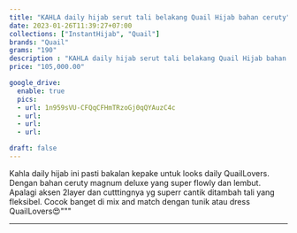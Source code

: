 ```yaml
---
title: "KAHLA daily hijab serut tali belakang Quail Hijab bahan ceruty"
date: 2023-01-26T11:39:27+07:00
collections: ["InstantHijab", "Quail"]
brands: "Quail"
grams: "190"
description : "KAHLA daily hijab serut tali belakang Quail Hijab bahan ceruty"
price: "105,000.00"

google_drive:
  enable: true
  pics:
  - url: 1n959sVU-CFQqCFHmTRzoGj0qQYAuzC4c
  - url: 
  - url: 
  - url: 

draft: false
---
```


Kahla daily hijab ini pasti bakalan kepake untuk looks daily QuailLovers. Dengan bahan ceruty magnum deluxe yang super flowly dan lembut. Apalagi aksen 2layer dan cutttingnya yg superr cantik ditambah tali yang fleksibel. Cocok banget di mix and match dengan tunik atau dress QuailLovers😍"""

-------------    
 
